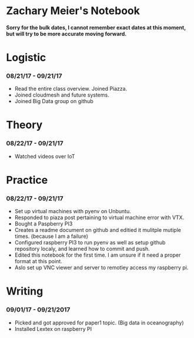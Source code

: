 # Zachary Meier's Notebook

#### Sorry for the bulk dates, I cannot remember exact dates at this moment, but will try to be more accurate moving forward.

# Logistic
### 08/21/17 - 09/21/17
* Read the entire class overview. Joined Piazza.
* Joined cloudmesh and future systems.
* Joined Big Data group on github

# Theory
### 08/22/17 - 09/21/17 
* Watched videos over IoT

# Practice
### 08/22/17 - 09/21/17
* Set up virtual machines with pyenv on Unbuntu.
* Responded to piaza post pertaining to virtual machine error with VTX.
* Bought a Paspberry PI3
* Creates a readme document on github and editied it mulitple mutiple times. (because I am a failure)
* Configured raspberry PI3 to run pyenv as well as setup github repository localy, and learned how to commit and push.
* Edited this notebook for the first time.  I am unsure if it need a proper format at this point.
* Aslo set up VNC viewer and server to remotley access my raspberry pi.


# Writing
### 09/01/17 - 09/21/2017
* Picked and got approved for paper1 topic.   (Big data in oceanography)
* Installed Lextex on raspberry PI









